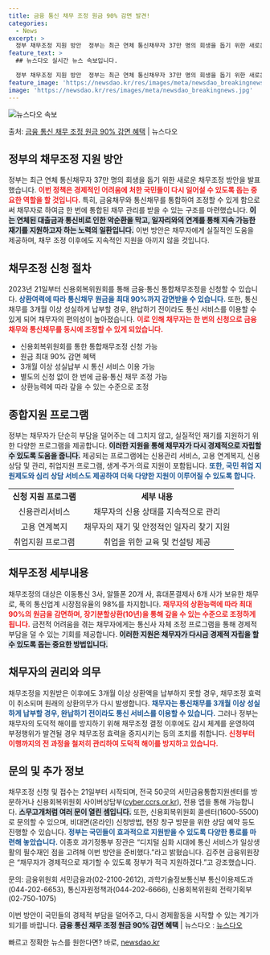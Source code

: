 ```yaml
---
title: 금융 통신 채무 조정 원금 90% 감면 발견!
categories:
  - News
excerpt: >
  정부 채무조정 지원 방안  정부는 최근 연체 통신채무자 37만 명의 회생을 돕기 위한 새로운 채무조정 방안을…
feature_text: >
  ## 뉴스다오 실시간 뉴스 속보입니다.

  정부 채무조정 지원 방안  정부는 최근 연체 통신채무자 37만 명의 회생을 돕기 위한 새로운 채무조정 방안을…
feature_image: 'https://newsdao.kr/res/images/meta/newsdao_breakingnews.jpg'
image: 'https://newsdao.kr/res/images/meta/newsdao_breakingnews.jpg'
---
```


![뉴스다오 속보](https://newsdao.kr/res/images/meta/newsdao_breakingnews.jpg)

<p>출처: <a href="https://newsdao.kr/4336" rel="dofollow">금융 통신 채무 조정 원금 90% 감면 혜택</a> | 뉴스다오</p>

<h2 data-ke-size="size26">정부의 채무조정 지원 방안</h2>

<p data-ke-size="size16">정부는 최근 연체 통신채무자 37만 명의 회생을 돕기 위한 새로운 채무조정 방안을 발표했습니다. <b><span style="color: #ee2323;">이번 정책은 경제적인 어려움에 처한 국민들이 다시 일어설 수 있도록 돕는 중요한 역할을 할 것입니다.</span></b> 특히, 금융채무와 통신채무를 통합하여 조정할 수 있게 함으로써 채무자로 하여금 한 번에 통합된 채무 관리를 받을 수 있는 구조를 마련했습니다. <b><span style="background-color: #21538527;">이는 연체된 대출금과 통신비로 인한 악순환을 막고, 일자리와의 연계를 통해 지속 가능한 재기를 지원하고자 하는 노력의 일환입니다.</span></b> 이번 방안은 채무자에게 실질적인 도움을 제공하며, 채무 조정 이후에도 지속적인 지원을 아끼지 않을 것입니다.</p>

<p data-ke-size="size16"></p>

<h2 data-ke-size="size26">채무조정 신청 절차</h2>

<p data-ke-size="size16">2023년 21일부터 신용회복위원회를 통해 금융·통신 통합채무조정을 신청할 수 있습니다. <b><span style="color: #1a5490;">상환여력에 따라 통신채무 원금을 최대 90%까지 감면받을 수 있습니다.</span></b> 또한, 통신채무를 3개월 이상 성실하게 납부할 경우, 완납하기 전이라도 통신 서비스를 이용할 수 있게 되어 채무자의 편의성이 높아졌습니다. <b><span style="color: #ee2323;">이로 인해 채무자는 한 번의 신청으로 금융채무와 통신채무를 동시에 조정할 수 있게 되었습니다.</span></b></p>

<p data-ke-size="size16"></p>

<ul>
<li> 신용회복위원회를 통한 통합채무조정 신청 가능</li>
<li> 원금 최대 90% 감면 혜택</li>
<li> 3개월 이상 성실납부 시 통신 서비스 이용 가능</li>
<li> 별도의 신청 없이 한 번에 금융·통신 채무 조정 가능</li>
<li> 상환능력에 따라 갚을 수 있는 수준으로 조정</li>
</ul>

<p data-ke-size="size16"></p>

<h2 data-ke-size="size26">종합지원 프로그램</h2>

<p data-ke-size="size16">정부는 채무자가 단순히 부담을 덜어주는 데 그치지 않고, 실질적인 재기를 지원하기 위한 다양한 프로그램을 제공합니다. <b><span style="background-color: #21538527;">이러한 지원을 통해 채무자가 다시 경제적으로 자립할 수 있도록 도움을 줍니다.</span></b> 제공되는 프로그램에는 신용관리 서비스, 고용 연계복지, 신용상담 및 관리, 취업지원 프로그램, 생계·주거·의료 지원이 포함됩니다. <b><span style="color: #1a5490;">또한, 국민 취업 지원제도와 심리 상담 서비스도 제공하여 더욱 다양한 지원이 이루어질 수 있도록 합니다.</span></b></p>

<p data-ke-size="size16"></p>

<table style="width: 100%;">
<tr>
<td style="text-align: center; height: 17px;"><b>신청 지원 프로그램</b></td>
<td style="text-align: center; height: 17px;"><b>세부 내용</b></td>
</tr>
<tr>
<td style="text-align: center; height: 17px;">신용관리서비스</td>
<td style="text-align: center; height: 17px;">채무자의 신용 상태를 지속적으로 관리</td>
</tr>
<tr>
<td style="text-align: center; height: 17px;">고용 연계복지</td>
<td style="text-align: center; height: 17px;">채무자의 재기 및 안정적인 일자리 찾기 지원</td>
</tr>
<tr>
<td style="text-align: center; height: 17px;">취업지원 프로그램</td>
<td style="text-align: center; height: 17px;">취업을 위한 교육 및 컨설팅 제공</td>
</tr>
</table>

<p data-ke-size="size16"></p>

<h2 data-ke-size="size26">채무조정 세부내용</h2>

<p data-ke-size="size16">채무조정의 대상은 이동통신 3사, 알뜰폰 20개 사, 휴대폰결제사 6개 사가 보유한 채무로, 푹의 통신업계 시장점유율의 98%를 차지합니다. <b><span style="color: #ee2323;">채무자의 상환능력에 따라 최대 90%의 원금을 감면하며, 장기분할상환(10년)을 통해 갚을 수 있는 수준으로 조정하게 됩니다.</span></b> 금전적 어려움을 겪는 채무자에게는 통신사 자체 조정 프로그램을 통해 경제적 부담을 덜 수 있는 기회를 제공합니다. <b><span style="background-color: #21538527;">이러한 지원은 채무자가 다시금 경제적 자립을 할 수 있도록 돕는 중요한 방법입니다.</span></b></p>

<p data-ke-size="size16"></p>

<h2 data-ke-size="size26">채무자의 권리와 의무</h2>

<p data-ke-size="size16">채무조정을 지원받은 이후에도 3개월 이상 상환액을 납부하지 못할 경우, 채무조정 효력이 취소되며 원래의 상환의무가 다시 발생합니다. <b><span style="color: #1a5490;">채무자는 통신채무를 3개월 이상 성실하게 납부할 경우, 완납하기 전이라도 통신 서비스를 이용할 수 있습니다.</span></b> 그러나 정부는 채무자의 도덕적 해이를 방지하기 위해 채무조정 결정 이후에도 감시 체계를 운영하여 부정행위가 발견될 경우 채무조정 효력을 중지시키는 등의 조치를 취합니다. <b><span style="color: #ee2323;">신청부터 이행까지의 전 과정을 철저히 관리하여 도덕적 해이를 방지하고 있습니다.</span></b></p>

<p data-ke-size="size16"></p>

<h2 data-ke-size="size26">문의 및 추가 정보</h2>

<p data-ke-size="size16">채무조정 신청 및 접수는 21일부터 시작되며, 전국 50곳의 서민금융통합지원센터를 방문하거나 신용회복위원회 사이버상담부(<a href="https://cyber.ccrs.or.kr">cyber.ccrs.or.kr</a>), 전용 앱을 통해 가능합니다. <b><span style="background-color: #21538527;">스무고개처럼 여러 문이 열린 셈입니다.</span></b> 또한, 신용회복위원회 콜센터(1600-5500)로 문의할 수 있으며, 비대면(온라인) 신청방법, 현장 창구 방문을 위한 상담 예약 등도 진행할 수 있습니다. <b><span style="color: #1a5490;">정부는 국민들이 효과적으로 지원받을 수 있도록 다양한 통로를 마련해 놓았습니다.</span></b> 이종호 과기정통부 장관은 “디지털 심화 시대에 통신 서비스가 일상생활의 필수재인 점을 고려해 이번 방안을 준비했다.”라고 밝혔습니다. 김주현 금융위원장은 “채무자가 경제적으로 재기할 수 있도록 정부가 적극 지원하겠다.”고 강조했습니다.</p>

<p data-ke-size="size16"></p>

<p data-ke-size="size16">문의: 금융위원회 서민금융과(02-2100-2612), 과학기술정보통신부 통신이용제도과(044-202-6653), 통신자원정책과(044-202-6666), 신용회복위원회 전략기획부(02-750-1075)</p>

<p data-ke-size="size16"></p>

<p data-ke-size="size16">이번 방안이 국민들의 경제적 부담을 덜어주고, 다시 경제활동을 시작할 수 있는 계기가 되기를 바랍니다. <b><span style="background-color: #21538527;">금융 통신 채무 조정 원금 90% 감면 혜택</span></b> | 뉴스다오  : <a href="https://newsdao.kr/4336">뉴스다오</a></p> 

빠르고 정확한 뉴스를 원한다면? 바로, <a href="https://newsdao.kr" rel="dofollow">newsdao.kr</a>


